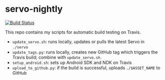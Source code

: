 
# servo-nightly

[![Build Status](https://travis-ci.org/mmatyas/servo-nightly.svg?branch=master)](https://travis-ci.org/mmatyas/servo-nightly)

This repo contains my scripts for automatic build testing on Travis.

- `update_servo.sh`: runs locally, updates or pulls the latest Servo in `./servo`
- `update_tags.py`: runs locally, creates new GitHub tag which triggers the Travis build; combine with `update_servo.sh`.
- `setup_android.sh`: sets up Android SDK and NDK on Travis
- `upload_to_github.py`: if the build is successful, uploads `./$ASSET_NAME` to GitHub
